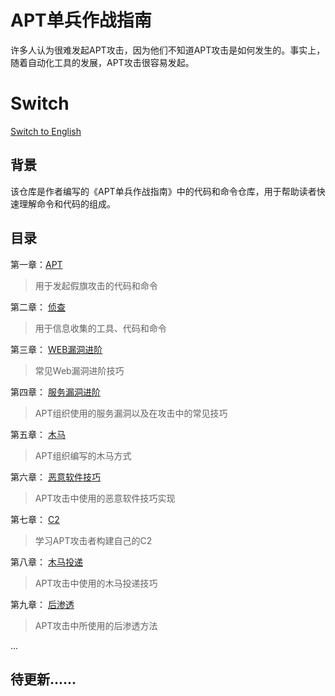 # APT单兵作战指南

许多人认为很难发起APT攻击，因为他们不知道APT攻击是如何发生的。事实上，随着自动化工具的发展，APT攻击很容易发起。

# Switch

[Switch to English](https://github.com/GhostWolfLab/APT-Individual-Combat-Guide/blob/main/README-en.md)

## 背景

该仓库是作者编写的《APT单兵作战指南》中的代码和命令仓库，用于帮助读者快速理解命令和代码的组成。

## 目录

第一章：[APT](https://github.com/GhostWolfLab/APT-Individual-Combat-Guide/tree/main/Zh/%E7%AC%AC%E4%B8%80%E7%AB%A0)

> 用于发起假旗攻击的代码和命令

第二章： [侦查](https://github.com/GhostWolfLab/APT-Individual-Combat-Guide/tree/main/Zh/%E7%AC%AC%E4%BA%8C%E7%AB%A0)

> 用于信息收集的工具、代码和命令

第三章： [WEB漏洞进阶](https://github.com/GhostWolfLab/APT-Individual-Combat-Guide/tree/main/Zh/%E7%AC%AC%E4%B8%89%E7%AB%A0)

> 常见Web漏洞进阶技巧

第四章： [服务漏洞进阶](https://github.com/GhostWolfLab/APT-Individual-Combat-Guide/tree/main/Zh/%E7%AC%AC%E5%9B%9B%E7%AB%A0)

> APT组织使用的服务漏洞以及在攻击中的常见技巧

第五章： [木马](https://github.com/GhostWolfLab/APT-Individual-Combat-Guide/tree/main/Zh/%E7%AC%AC%E4%BA%94%E7%AB%A0)

> APT组织编写的木马方式

第六章： [恶意软件技巧](https://github.com/GhostWolfLab/APT-Individual-Combat-Guide/tree/main/Zh/%E7%AC%AC%E5%85%AD%E7%AB%A0)

> APT攻击中使用的恶意软件技巧实现

第七章： [C2](https://github.com/GhostWolfLab/APT-Individual-Combat-Guide/tree/main/Zh/%E7%AC%AC%E4%B8%83%E7%AB%A0)

> 学习APT攻击者构建自己的C2

第八章： [木马投递](https://github.com/GhostWolfLab/APT-Individual-Combat-Guide/tree/main/Zh/%E7%AC%AC%E5%85%AB%E7%AB%A0)

> APT攻击中使用的木马投递技巧

第九章： [后渗透](https://github.com/GhostWolfLab/APT-Individual-Combat-Guide/tree/main/Zh/%E7%AC%AC%E4%B9%9D%E7%AB%A0)

> APT攻击中所使用的后渗透方法


...

## 待更新......
